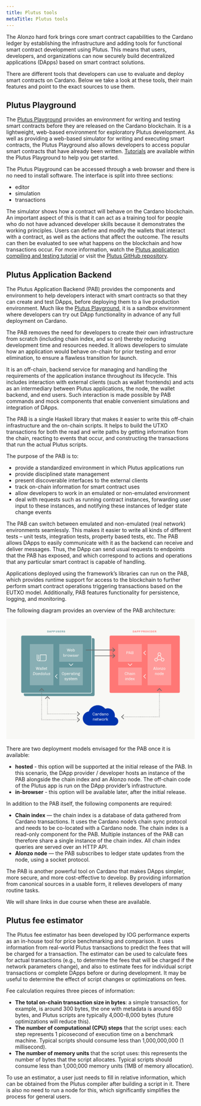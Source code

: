 ```yaml
---
title: Plutus tools
metaTitle: Plutus tools
---
```


The Alonzo hard fork brings core smart contract capabilities to the Cardano ledger by establishing the infrastructure and adding tools for functional smart contract development using Plutus. This means that users, developers, and organizations can now securely build decentralized applications (DApps) based on smart contract solutions. 

There are different tools that developers can use to evaluate and deploy smart contracts on Cardano. Below we take a look at these tools, their main features and point to the exact sources to use them. 

## Plutus Playground

The [Plutus Playground](https://playground.plutus.iohkdev.io/) provides an environment for writing and testing smart contracts before they are released on the Cardano blockchain. It is a lightweight, web-based environment for exploratory Plutus development. As well as providing a web-based simulator for writing and executing smart contracts, the Plutus Playground also allows developers to access popular smart contracts that have already been written. [Tutorials](https://plutus-apps.readthedocs.io/en/latest/marlowe/tutorials/index.html) are available within the Plutus Playground to help you get started.

The Plutus Playground can be accessed through a web browser and there is no need to install software. The interface is split into three sections:

- editor
- simulation
- transactions

The simulator shows how a contract will behave on the Cardano blockchain. An important aspect of this is that it can act as a training tool for people who do not have advanced developer skills because it demonstrates the working principles. Users can define and modify the wallets that interact with a contract, as well as the actions that affect the outcome. The results can then be evaluated to see what happens on the blockchain and how transactions occur. For more information, watch the [Plutus application compiling and testing tutorial](https://www.youtube.com/watch?v=DhRS-JvoCw8) or visit the [Plutus GitHub repository](https://github.com/input-output-hk/plutus).

## Plutus Application Backend 

The Plutus Application Backend (PAB) provides the components and environment to help developers interact with smart contracts so that they can create and test DApps, before deploying them to a live production environment. Much like the [Plutus Playground](https://playground.plutus.iohkdev.io/), it is a sandbox environment where developers can try out DApp functionality in advance of any full deployment on Cardano. 

The PAB removes the need for developers to create their own infrastructure from scratch (including chain index, and so on) thereby reducing development time and resources needed. It allows developers to simulate how an application would behave on-chain for prior testing and error elimination, to ensure a flawless transition for launch. 

It is an off-chain, backend service for managing and handling the requirements of the application instance throughout its lifecycle. This includes interaction with external clients (such as wallet frontends) and acts as an intermediary between Plutus applications, the node, the wallet backend, and end users. Such interaction is made possible by PAB commands and mock components that enable convenient simulations and integration of DApps. 

The PAB is a single Haskell library that makes it easier to write this off-chain infrastructure and the on-chain scripts. It helps to build the UTXO transactions for both the read and write paths by getting information from the chain, reacting to events that occur, and constructing the transactions that run the actual Plutus scripts. 

The purpose of the PAB is to:

- provide a standardized environment in which Plutus applications run
- provide disciplined state management
- present discoverable interfaces to the external clients
- track on-chain information for smart contract uses
- allow developers to work in an emulated or non-emulated environment
- deal with requests such as running contract instances, forwarding user input to these instances, and notifying these instances of ledger state change events

The PAB can switch between emulated and non-emulated (real network) environments seamlessly. This makes it easier to write all kinds of different tests – unit tests, integration tests, property based tests, etc. The PAB allows DApps to easily communicate with it as the backend can receive and deliver messages. Thus, the DApp can send usual requests to endpoints that the PAB has exposed, and which correspond to actions and operations that any particular smart contract is capable of handling.

Applications deployed using the framework’s libraries can run on the PAB, which provides runtime support for access to the blockchain to further perform smart contract operations triggering transactions based on the EUTXO model. Additionally, PAB features functionality for persistence, logging, and monitoring.

The following diagram provides an overview of the PAB architecture:

![pab_schematic](pab_schematic.png)

There are two deployment models envisaged for the PAB once it is available:

- **hosted** - this option will be supported at the initial release of the PAB. In this scenario, the DApp provider / developer hosts an instance of the PAB alongside the chain index and an Alonzo node. The off-chain code of the Plutus app is run on the DApp provider’s infrastructure.
- **in-browser** - this option will be available later, after the initial release. 

In addition to the PAB itself, the following components are required:

- **Chain index** — the chain index is a database of data gathered from Cardano transactions. It uses the Cardano node’s chain sync protocol and needs to be co-located with a Cardano node. The chain index is a read-only component for the PAB. Multiple instances of the PAB can therefore share a single instance of the chain index. All chain index queries are served over an HTTP API.
- **Alonzo node** — the PAB subscribes to ledger state updates from the node, using a socket protocol.

The PAB is another powerful tool on Cardano that makes DApps simpler, more secure, and more cost-effective to develop. By providing information from canonical sources in a usable form, it relieves developers of many routine tasks.

We will share links in due course when these are available.

## Plutus fee estimator

The Plutus fee estimator has been developed by IOG performance experts as an in-house tool for price benchmarking and comparison. It uses information from real-world Plutus transactions to predict the fees that will be charged for a transaction. The estimator can be used to calculate fees for actual transactions (e.g., to determine the fees that will be charged if the network parameters change), and also to estimate fees for individual script transactions or complete DApps before or during development. It may be useful to determine the effect of script changes or optimizations on fees.

Fee calculation requires three pieces of information:

- **The total on-chain transaction size in bytes**: a simple transaction, for example, is around 300 bytes, the one with metadata is around 650 bytes, and Plutus scripts are typically 4,000-8,000 bytes (future optimizations will reduce this).
- **The number of computational (CPU) steps** that the script uses: each step represents 1 picosecond of execution time on a benchmark machine. Typical scripts should consume less than 1,000,000,000 (1 millisecond).
- **The number of memory units** that the script uses: this represents the number of bytes that the script allocates. Typical scripts should consume less than 1,000,000 memory units (1MB of memory allocation).

To use an estimator, a user just needs to fill in relative information, which can be obtained from the Plutus compiler after building a script in it. There is also no need to run a node for this, which significantly simplifies the process for general users. 
